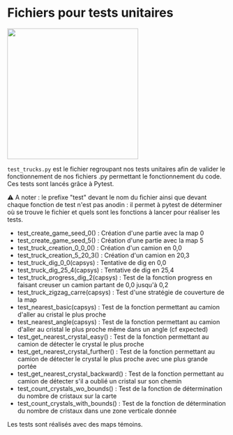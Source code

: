 # Fichiers pour tests unitaires

<img src="https://user-images.githubusercontent.com/72506988/164979339-1e2da37a-bdf5-47d4-b9a9-62ab51426af9.png" width="300"/>

`test_trucks.py` est le fichier regroupant nos tests unitaires afin de valider le fonctionnement de nos fichiers .py permettant le fonctionnement du code.  
Ces tests sont lancés grâce à Pytest.

⚠️ A noter : le prefixe "test" devant le nom du fichier ainsi que devant chaque fonction de test n'est pas anodin : il permet à pytest de déterminer où se trouve le fichier et quels sont les fonctions à lancer pour réaliser les tests.

- test_create_game_seed_0() : Création d'une partie avec la map 0  
- test_create_game_seed_5() : Création d'une partie avec la map 5
- test_truck_creation_0_0_0() : Création d'un camion en 0,0
- test_truck_creation_5_20_3() : Création d'un camion en 20,3 
- test_truck_dig_0_0(capsys) : Tentative de dig en 0,0
- test_truck_dig_25_4(capsys) : Tentative de dig en 25,4
- test_truck_progress_dig_2(capsys) : Test de la fonction progress en faisant creuser un camion partant de 0,0 jusqu'à 0,2
- test_truck_zigzag_carre(capsys) : Test d'une stratégie de couverture de la map
- test_nearest_basic(capsys) : Test de la fonction permettant au camion d'aller au cristal le plus proche 
- test_nearest_angle(capsys) : Test de la fonction permettant au camion d'aller au cristal le plus proche même dans un angle (cf expected)
- test_get_nearest_crystal_easy() : Test de la fonction permettant au camion de détecter le crystal le plus proche
- test_get_nearest_crystal_further() : Test de la fonction permettant au camion de détecter le crystal le plus proche avec une plus grande portée
- test_get_nearest_crystal_backward() : Test de la fonction permettant au camion de détecter s'il a oublié un cristal sur son chemin
- test_count_crystals_wo_bounds() : Test de la fonction de détermination du nombre de cristaux sur la carte
- test_count_crystals_with_bounds() : Test de la fonction de détermination du nombre de cristaux dans une zone verticale donnée 

Les tests sont réalisés avec des maps témoins.
